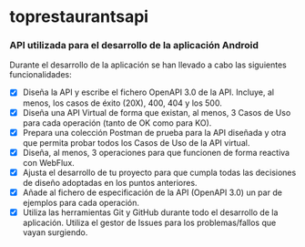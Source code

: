 # toprestaurantsapi

### API utilizada para el desarrollo de la aplicación Android

Durante el desarrollo de la aplicación se han llevado a cabo las siguientes funcionalidades:

 - [x] Diseña la API y escribe el fichero OpenAPI 3.0 de la API. Incluye, al menos, los casos de éxito (20X), 400, 404 y los 500.
 - [x] Diseña una API Virtual de forma que existan, al menos, 3 Casos de Uso para cada operación (tanto de OK como para KO).
 - [x] Prepara una colección Postman de prueba para la API diseñada y otra que permita probar todos los Casos de Uso de la API virtual.
 - [x] Diseña, al menos, 3 operaciones para que funcionen de forma reactiva con WebFlux.
 - [x] Ajusta el desarrollo de tu proyecto para que cumpla todas las decisiones de diseño adoptadas en los puntos anteriores.
 - [x] Añade al fichero de especificación de la API (OpenAPI 3.0) un par de ejemplos para cada operación.
 - [x] Utiliza las herramientas Git y GitHub durante todo el desarrollo de la aplicación. Utiliza el gestor de Issues para los problemas/fallos que vayan surgiendo.
